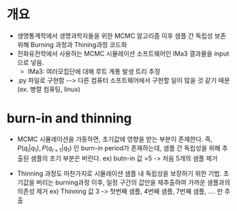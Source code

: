 # 개요

- 생명통계학에서 생명과학자들을 위한 MCMC 알고리즘 이후 샘플 간 독립성 보존 위해 Burning 과정과 Thining과정 코드화
- 진화유전학에서 사용하는 MCMC 시뮬레이션 소프트웨어인 IMa3 결과물을 input으로 넣음.
  - IMa3: 여러모집단에 대해 루트 계통 발생 트리 추정
- .py 파일로 구현함 --> 다른 컴퓨터 소프트웨어에서 구현할 일이 많을 것 같기 때문 (ex. 병렬 컴퓨팅, linux)


# burn-in and thinning
- MCMC 시뮬레이션을 가동하면, 초기값에 영향을 받는 부분이 존재한다. 즉, $P(q_i|q_1), P(q_{i+1}|q_1)$ 인 burn-in period가 존재하는데, 샘플 간 독립성을 위해 추출된 샘플의 초기 부분은 버린다. ex) butn-in 값 =5 -> 처음 5개의 샘플 제거

- Thinning 과정도 마찬가지로 시뮬레이션 샘플 내 독립성을 보장하기 위한 기법. 초기값을 버리는 burning과정 이후, 일정 구간의 값만을 재추출하여 가까운 샘플과의 의존성 제거
 ex) Thinning 값 3 -> 첫번째 샘플, 4번째 샘플, 7번째 샘플, .... 만 추출
 
